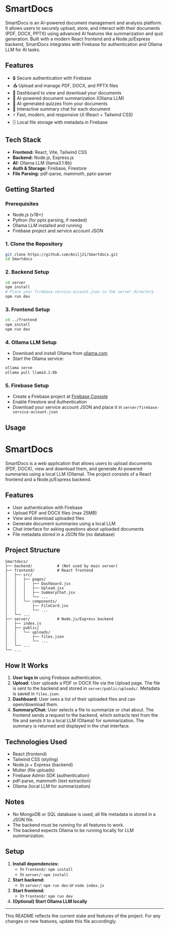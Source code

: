 # SmartDocs

SmartDocs is an AI-powered document management and analysis platform. It allows users to securely upload, store, and interact with their documents (PDF, DOCX, PPTX) using advanced AI features like summarization and quiz generation. Built with a modern React frontend and a Node.js/Express backend, SmartDocs integrates with Firebase for authentication and Ollama LLM for AI tasks.

## Features

- 🔒 Secure authentication with Firebase
- 📤 Upload and manage PDF, DOCX, and PPTX files
- 📁 Dashboard to view and download your documents
- 🤖 AI-powered document summarization (Ollama LLM)
- 📝 AI-generated quizzes from your documents
- 💬 Interactive summary chat for each document
- ⚡ Fast, modern, and responsive UI (React + Tailwind CSS)
- 🗄️ Local file storage with metadata in Firebase

## Tech Stack

- **Frontend:** React, Vite, Tailwind CSS
- **Backend:** Node.js, Express.js
- **AI:** Ollama LLM (llama3.1:8b)
- **Auth & Storage:** Firebase, Firestore
- **File Parsing:** pdf-parse, mammoth, pptx-parser

## Getting Started

### Prerequisites
- Node.js (v18+)
- Python (for pptx parsing, if needed)
- Ollama LLM installed and running
- Firebase project and service account JSON

### 1. Clone the Repository
```sh
git clone https://github.com/Anilj21/Smartdocs.git
cd Smartdocs
```

### 2. Backend Setup
```sh
cd server
npm install
# Place your firebase-service-account.json in the server directory
npm run dev
```

### 3. Frontend Setup
```sh
cd ../frontend
npm install
npm run dev
```

### 4. Ollama LLM Setup
- Download and install Ollama from [ollama.com](https://ollama.com)
- Start the Ollama service:
```sh
ollama serve
ollama pull llama3.1:8b
```

### 5. Firebase Setup
- Create a Firebase project at [Firebase Console](https://console.firebase.google.com/)
- Enable Firestore and Authentication
- Download your service account JSON and place it in `server/firebase-service-account.json`

## Usage

# SmartDocs

SmartDocs is a web application that allows users to upload documents (PDF, DOCX), view and download them, and generate AI-powered summaries using a local LLM (Ollama). The project consists of a React frontend and a Node.js/Express backend.

## Features
- User authentication with Firebase
- Upload PDF and DOCX files (max 25MB)
- View and download uploaded files
- Generate document summaries using a local LLM
- Chat interface for asking questions about uploaded documents
- File metadata stored in a JSON file (no database)

## Project Structure

```
Smartdocs/
├── backend/           # (Not used by main server)
├── frontend/          # React frontend
│   ├── src/
│   │   ├── pages/
│   │   │   ├── Dashboard.jsx
│   │   │   ├── Upload.jsx
│   │   │   ├── SummaryChat.jsx
│   │   │   └── ...
│   │   └── components/
│   │       ├── FileCard.jsx
│   │       └── ...
│   └── ...
├── server/            # Node.js/Express backend
│   ├── index.js
│   ├── public/
│   │   └── uploads/
│   │       ├── files.json
│   │       └── ...
│   └── ...
└── ...
```

## How It Works

1. **User logs in** using Firebase authentication.
2. **Upload:** User uploads a PDF or DOCX file via the Upload page. The file is sent to the backend and stored in `server/public/uploads/`. Metadata is saved in `files.json`.
3. **Dashboard:** User sees a list of their uploaded files and can open/download them.
4. **Summary/Chat:** User selects a file to summarize or chat about. The frontend sends a request to the backend, which extracts text from the file and sends it to a local LLM (Ollama) for summarization. The summary is returned and displayed in the chat interface.

## Technologies Used
- React (frontend)
- Tailwind CSS (styling)
- Node.js + Express (backend)
- Multer (file uploads)
- Firebase Admin SDK (authentication)
- pdf-parse, mammoth (text extraction)
- Ollama (local LLM for summarization)

## Notes
- No MongoDB or SQL database is used; all file metadata is stored in a JSON file.
- The backend must be running for all features to work.
- The backend expects Ollama to be running locally for LLM summarization.

## Setup

1. **Install dependencies:**
	- In `frontend/`: `npm install`
	- In `server/`: `npm install`
2. **Start backend:**
	- In `server/`: `npm run dev` or `node index.js`
3. **Start frontend:**
	- In `frontend/`: `npm run dev`
4. **(Optional) Start Ollama LLM locally**

---

This README reflects the current state and features of the project. For any changes or new features, update this file accordingly.
